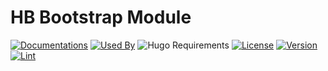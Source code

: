 # HB Bootstrap Module

[![Documentations](https://img.shields.io/badge/docs-references-blue?logo=hugo&style=flat-square)](https://hb.hugomods.com)
[![Used By](https://img.shields.io/badge/dynamic/json?color=success&label=used+by&query=repositories_humanize&logo=hugo&style=flat-square&url=https://api.razonyang.com/v1/github/dependents/hbstack/bootstrap)](https://github.com/hbstack/bootstrap/network/dependents)
![Hugo Requirements](https://img.shields.io/badge/dynamic/json?color=important&label=requirements&query=requirements&logo=hugo&style=flat-square&url=https://api.razonyang.com/v1/hugo/modules/github.com/hbstack/bootstrap)
[![License](https://img.shields.io/github/license/hbstack/bootstrap?style=flat-square)](https://github.com/hbstack/bootstrap/blob/main/LICENSE)
[![Version](https://img.shields.io/badge/dynamic/json?color=blue&label=version&query=name&url=https://api.razonyang.com/v1/github/tag/hbstack/bootstrap&style=flat-square)](https://github.com/hbstack/bootstrap/tags)
[![Lint](https://github.com/hbstack/bootstrap/actions/workflows/lint.yml/badge.svg?style=flat-square)](https://github.com/hbstack/bootstrap/actions/workflows/lint.yml)
